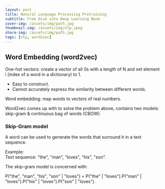 ```yaml
---
layout: post
title: Natural Language Processing Pretraining
subtitle: From Dive into Deep Learning Book
cover-img: /assets/img/path.jpg
thumbnail-img: /assets/img/nlp.jpeg
share-img: /assets/img/path.jpg
tags: [nlp, word2vec]
---
```


## Word Embedding (word2vec)

One-hot vectors: create a vector of all 0s with a length of N and set element i (index of a word in a dictionary) to 1.  

* Easy to construct.  
* Cannot accurately express the similarity between different words.  

Word embedding: map words to vectors of real numbers.

Word2vec comes up with to solve the problem above, contains two models: skip-gram & continuous bag of words (CBOW).  

### Skip-Gram model

A word can be used to generate the words that surround it in a text sequence.  

Example:  
Text sequence: "the", "man", "loves", "his", "son".  

The skip-gram model is concerned with:  

P("the", "man", "his", "son" \| "loves")
= P("the" \| "loves").P("man" \| "loves").P("his" \| "loves").P("son" \| "loves").  


